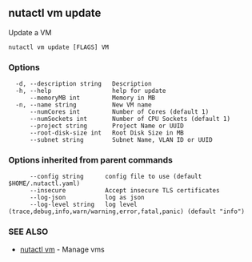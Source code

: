 ## nutactl vm update

Update a VM

```
nutactl vm update [FLAGS] VM
```

### Options

```
  -d, --description string   Description
  -h, --help                 help for update
      --memoryMB int         Memory in MB
  -n, --name string          New VM name
      --numCores int         Number of Cores (default 1)
      --numSockets int       Number of CPU Sockets (default 1)
      --project string       Project Name or UUID
      --root-disk-size int   Root Disk Size in MB
      --subnet string        Subnet Name, VLAN ID or UUID
```

### Options inherited from parent commands

```
      --config string      config file to use (default $HOME/.nutactl.yaml)
      --insecure           Accept insecure TLS certificates
      --log-json           log as json
      --log-level string   log level (trace,debug,info,warn/warning,error,fatal,panic) (default "info")
```

### SEE ALSO

* [nutactl vm](nutactl_vm.md)	 - Manage vms

